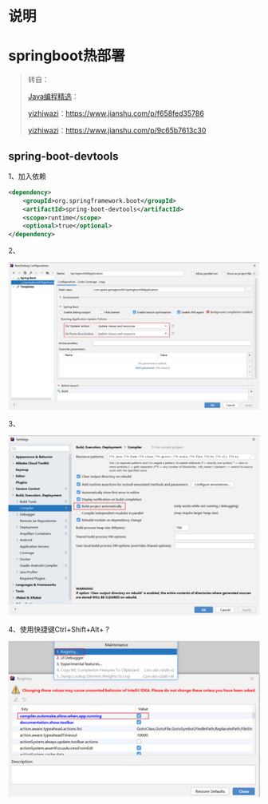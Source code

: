 # 说明



# springboot热部署

> 转自：
>
> [Java编程精选](javascript:void(0);)：
>
> [yizhiwazi](https://www.jianshu.com/u/590460954c1d)：https://www.jianshu.com/p/f658fed35786
>
> [yizhiwazi](https://www.jianshu.com/u/590460954c1d)：https://www.jianshu.com/p/9c65b7613c30

## spring-boot-devtools

1、加入依赖

```xml
<dependency>
    <groupId>org.springframework.boot</groupId>
    <artifactId>spring-boot-devtools</artifactId>
    <scope>runtime</scope>
    <optional>true</optional>
</dependency>
```

2、

![image-20201021163335375](images/image-20201021163335375.png)

3、

![image-20201021163636930](images/image-20201021163636930.png)

4、使用快捷键Ctrl+Shift+Alt+？

![image-20201021163848987](images/image-20201021163848987.png)

